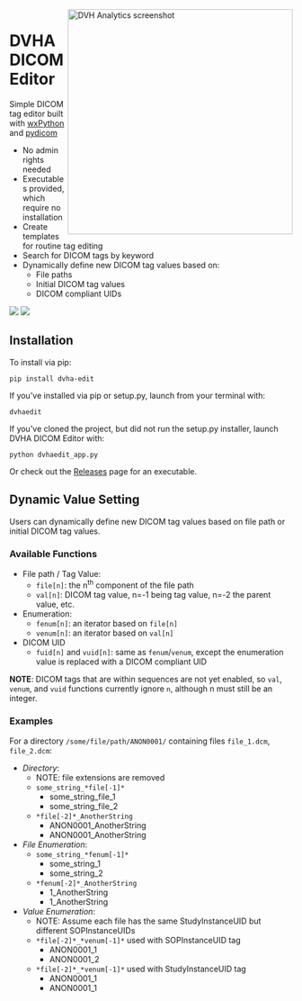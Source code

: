 <img src='https://user-images.githubusercontent.com/4778878/77955388-b7595500-7295-11ea-9977-31c01a44e1a2.png' align='right' width='400' alt="DVH Analytics screenshot">  

# DVHA DICOM Editor
Simple DICOM tag editor built with [wxPython](https://github.com/wxWidgets/Phoenix) and [pydicom](https://github.com/pydicom/pydicom)  
* No admin rights needed
* Executables provided, which require no installation  
* Create templates for routine tag editing
* Search for DICOM tags by keyword
* Dynamically define new DICOM tag values based on:
    * File paths
    * Initial DICOM tag values
    * DICOM compliant UIDs

<a href="https://pypi.org/project/dvha-edit/">
        <img src="https://img.shields.io/pypi/v/dvha-edit.svg" /></a>
<a href="https://lgtm.com/projects/g/cutright/DVHA-DICOM-Editor/context:python">
        <img src="https://img.shields.io/lgtm/grade/python/g/cutright/DVHA-DICOM-Editor.svg?logo=lgtm&label=code%20quality" /></a>


Installation
---------
To install via pip:
```
pip install dvha-edit
```
If you've installed via pip or setup.py, launch from your terminal with:
```
dvhaedit
```
If you've cloned the project, but did not run the setup.py installer, launch DVHA DICOM Editor with:
```
python dvhaedit_app.py
```
Or check out the [Releases](https://github.com/cutright/DVHA-DICOM-Editor/releases) page for an executable.

Dynamic Value Setting
---------
Users can dynamically define new DICOM tag values based on file path or initial DICOM tag values.

### Available Functions
* File path / Tag Value:
    * `file[n]`: the n<sup>th</sup> component of the file path
    * `val[n]`: DICOM tag value, n=-1 being tag value, n=-2 the parent value, etc.
* Enumeration:
    * `fenum[n]`: an iterator based on `file[n]`
    * `venum[n]`: an iterator based on `val[n]` 
* DICOM UID
    * `fuid[n]` and `vuid[n]`: same as `fenum`/`venum`, except the enumeration value is replaced with a DICOM compliant UID

**NOTE**: DICOM tags that are within sequences are not yet enabled, so `val`, `venum`, and `vuid` functions 
currently ignore `n`, although n must still be an integer.

### Examples
For a directory `/some/file/path/ANON0001/` containing files `file_1.dcm`, `file_2.dcm`:
* *Directory*:
    * NOTE: file extensions are removed
    * `some_string_*file[-1]*`
        * some_string_file_1
        * some_string_file_2
    * `*file[-2]*_AnotherString`
        * ANON0001_AnotherString
        * ANON0001_AnotherString
* *File Enumeration*:
    * `some_string_*fenum[-1]*`
        * some_string_1
        * some_string_2
    * `*fenum[-2]*_AnotherString`
        * 1_AnotherString
        * 1_AnotherString
* *Value Enumeration*:
    * NOTE: Assume each file has the same StudyInstanceUID but different SOPInstanceUIDs
    * `*file[-2]*_*venum[-1]*` used with SOPInstanceUID tag
        * ANON0001_1
        * ANON0001_2
    * `*file[-2]*_*venum[-1]*` used with StudyInstanceUID tag
        * ANON0001_1
        * ANON0001_1
